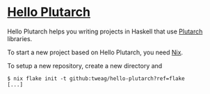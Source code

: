 # [Hello Plutarch](https://github.com/tweag/hello-plutarch?ref=flake)

Hello Plutarch helps you writing projects in Haskell that use
[Plutarch](https://github.com/Plutonomicon/plutarch-plutus) libraries.

To start a new project based on Hello Plutarch, you need
[Nix](https://nixos.org).

To setup a new repository, create a new directory and
```console
$ nix flake init -t github:tweag/hello-plutarch?ref=flake
[...]
```
